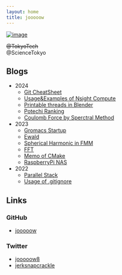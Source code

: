 ```yaml
---
layout: home
title: jooooow
---
```



[![image](https://github.com/jooooow.png)](https://ja.wikipedia.org/wiki/%E5%AE%87%E5%AE%99%E3%83%91%E3%83%88%E3%83%AD%E3%83%BC%E3%83%AB%E3%83%AB%E3%83%AB%E5%AD%90)

~~@TokyoTech~~  
@ScienceTokyo

## Blogs

+ 2024
    + <a href="/archive/git_cheatsheet.html">Git CheatSheet</a>
    + <a href="/archive/nsight_compute.html">Usage&Examples of Nsight Compute</a>
    + <a href="/archive/blender_thread.html">Printable threads in Blender</a>
    + <a href="/archive/potato.html">Potechi Ranking</a>
    + <a href="/archive/coulomb_spectral.html">Coulomb Force by Sperctral Method</a>
+ 2023
    + <a href="/archive/groamcs_startup.html">Gromacs Startup</a>
    + <a href="/archive/ewald.html">Ewald</a>
    + <a href="/archive/fmm_spherical.html">Spherical Harmonic in FMM</a>
    + <a href="/archive/fft.html">FFT</a>
    + <a href="/archive/cmake_tutorial.html">Memo of CMake</a>
    + <a href="/archive/naspi.html">RaspberryPi NAS</a>
+ 2022
    + <a href="/archive/parallel_stack.html">Parallel Stack</a>
    + <a href="/archive/about_gitignore.html">Usage of .gitignore</a>

## Links
### GitHub

+ [jooooow](https://github.com/jooooow)

### Twitter
+ [jooooow8](https://x.com/jooooow8)
+ [jerksnapcrackle](https://x.com/jerksnapcrackle)
    